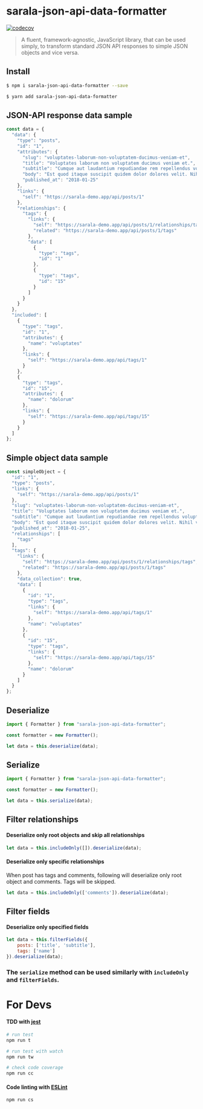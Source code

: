 # sarala-json-api-data-formatter

[![codecov](https://codecov.io/gh/milroyfraser/sarala-json-api-data-formatter/branch/master/graph/badge.svg)](https://codecov.io/gh/milroyfraser/sarala-json-api-data-formatter)

> A fluent, framework-agnostic, JavaScript library, that can be used simply, to transform standard JSON API responses to simple JSON objects and vice versa.

## Install

```sh
$ npm i sarala-json-api-data-formatter --save
```

```sh
$ yarn add sarala-json-api-data-formatter
```

## JSON-API response data sample

```javascript
const data = {
  "data": {
    "type": "posts",
    "id": "1",
    "attributes": {
      "slug": "voluptates-laborum-non-voluptatem-ducimus-veniam-et",
      "title": "Voluptates laborum non voluptatem ducimus veniam et.",
      "subtitle": "Cumque aut laudantium repudiandae rem repellendus voluptatem. Sunt ipsa eum ea molestias.",
      "body": "Est quod itaque suscipit quidem dolor dolores velit. Nihil voluptas placeat ex consequatur quasi.\n\nEst nulla cupiditate ad beatae rerum veritatis vel. Quia ut doloribus consequatur porro. Eligendi sit et dignissimos qui voluptatem magnam mollitia labore.\n\nLibero saepe praesentium et sed. Exercitationem error rerum sit inventore provident laborum. Fuga pariatur dolor reiciendis. Quibusdam corrupti commodi ut quo non laboriosam quia. Nihil sit iste sit optio voluptas repellendus exercitationem.",
      "published_at": "2018-01-25"
    },
    "links": {
      "self": "https://sarala-demo.app/api/posts/1"
    },
    "relationships": {
      "tags": {
        "links": {
          "self": "https://sarala-demo.app/api/posts/1/relationships/tags",
          "related": "https://sarala-demo.app/api/posts/1/tags"
        },
        "data": [
          {
            "type": "tags",
            "id": "1"
          },
          {
            "type": "tags",
            "id": "15"
          }
        ]
      }
    }
  },
  "included": [
    {
      "type": "tags",
      "id": "1",
      "attributes": {
        "name": "voluptates"
      },
      "links": {
        "self": "https://sarala-demo.app/api/tags/1"
      }
    },
    {
      "type": "tags",
      "id": "15",
      "attributes": {
        "name": "dolorum"
      },
      "links": {
        "self": "https://sarala-demo.app/api/tags/15"
      }
    }
  ]
};
```

## Simple object data sample

```javascript
const simpleObject = {
  "id": "1",
  "type": "posts",
  "links": {
    "self": "https://sarala-demo.app/api/posts/1"
  },
  "slug": "voluptates-laborum-non-voluptatem-ducimus-veniam-et",
  "title": "Voluptates laborum non voluptatem ducimus veniam et.",
  "subtitle": "Cumque aut laudantium repudiandae rem repellendus voluptatem. Sunt ipsa eum ea molestias.",
  "body": "Est quod itaque suscipit quidem dolor dolores velit. Nihil voluptas placeat ex consequatur quasi.\n\nEst nulla cupiditate ad beatae rerum veritatis vel. Quia ut doloribus consequatur porro. Eligendi sit et dignissimos qui voluptatem magnam mollitia labore.\n\nLibero saepe praesentium et sed. Exercitationem error rerum sit inventore provident laborum. Fuga pariatur dolor reiciendis. Quibusdam corrupti commodi ut quo non laboriosam quia. Nihil sit iste sit optio voluptas repellendus exercitationem.",
  "published_at": "2018-01-25",
  "relationships": [
    "tags"
  ],
  "tags": {
    "links": {
      "self": "https://sarala-demo.app/api/posts/1/relationships/tags",
      "related": "https://sarala-demo.app/api/posts/1/tags"
    },
    "data_collection": true,
    "data": [
      {
        "id": "1",
        "type": "tags",
        "links": {
          "self": "https://sarala-demo.app/api/tags/1"
        },
        "name": "voluptates"
      },
      {
        "id": "15",
        "type": "tags",
        "links": {
          "self": "https://sarala-demo.app/api/tags/15"
        },
        "name": "dolorum"
      }
    ]
  }
};
```

## Deserialize

```javascript
import { Formatter } from "sarala-json-api-data-formatter";

const formatter = new Formatter();

let data = this.deserialize(data);
```

## Serialize

```javascript
import { Formatter } from "sarala-json-api-data-formatter";

const formatter = new Formatter();

let data = this.serialize(data);
```

## Filter relationships

#### Deserialize only root objects and skip all relationships

```javascript
let data = this.includeOnly([]).deserialize(data);
```

#### Deserialize only specific relationships

When post has tags and comments, following will deserialize only root object and comments. Tags will be skipped.

```javascript
let data = this.includeOnly(['comments']).deserialize(data);
```

## Filter fields

#### Deserialize only specified fields

```javascript
let data = this.filterFields({
    posts: ['title', 'subtitle'],
    tags: ['name']
}).deserialize(data);
```

### The `serialize` method can be used similarly with `includeOnly` and `filterFields`.

# For Devs 

#### TDD with [jest](https://facebook.github.io/jest/)

```bash
# run test
npm run t

# run test with watch
npm run tw

# check code coverage
npm run cc
```

#### Code linting with [ESLint](https://eslint.org/)

```bash
npm run cs
```